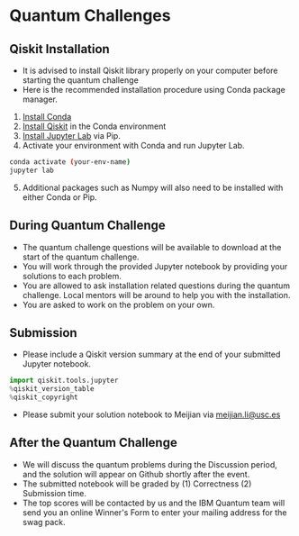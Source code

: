 # Quantum Challenges

## Qiskit Installation

- It is advised to install Qiskit library properly on your computer before starting the quantum challenge
- Here is the recommended installation procedure using Conda package manager.
1. [Install Conda](https://conda.io/projects/conda/en/latest/user-guide/install/index.html) 
2. [Install Qiskit](https://qiskit.org/documentation/getting_started.html) in the Conda environment
3. [Install Jupyter Lab](https://jupyter.org/install) via Pip.
4. Activate your environment with Conda and run Jupyter Lab.
```bash
conda activate (your-env-name)
jupyter lab
```
5. Additional packages such as Numpy will also need to be installed with either Conda or Pip.

## During Quantum Challenge

- The quantum challenge questions will be available to download at the start of the quantum challenge.
- You will work through the provided Jupyter notebook by providing your solutions to each problem.
- You are allowed to ask installation related questions during the quantum challenge. Local mentors will be around to help you with the installation.
- You are asked to work on the problem on your own. 

## Submission
- Please include a Qiskit version summary at the end of your submitted Jupyter notebook.
```python
import qiskit.tools.jupyter
%qiskit_version_table
%qiskit_copyright
```
- Please submit your solution notebook to Meijian via meijian.li@usc.es

## After the Quantum Challenge

- We will discuss the quantum problems during the Discussion period, and the solution will appear on Github shortly after the event.
- The submitted notebook will be graded by (1) Correctness (2) Submission time.
- The top scores will be contacted by us and the IBM Quantum team will send you an online Winner's Form to enter your mailing address for the swag pack.
